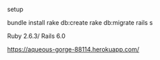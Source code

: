 setup

bundle install
rake db:create
rake db:migrate
rails s

Ruby 2.6.3/ Rails 6.0

https://aqueous-gorge-88114.herokuapp.com/